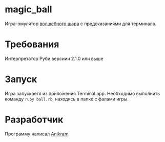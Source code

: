# magic_ball
Игра-эмулятор [волшебного шара](https://ru.wikipedia.org/wiki/Magic_8_ball) с предсказаниями для терминала.

# Требования
Интерпретатор Руби версиии 2.1.0 или выше

# Запуск
Игра запускаетя из приложения Terminal.app.
Необходимо выполнить команду `ruby ball.rb`, находясь в папке с фалами игры.

# Разработчик
Программу написал [Anikram](https://github.com/Anikram)
